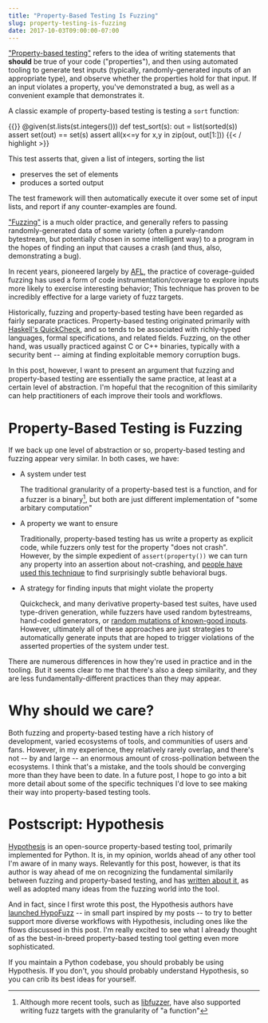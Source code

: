 ```yaml
---
title: "Property-Based Testing Is Fuzzing"
slug: property-testing-is-fuzzing
date: 2017-10-03T09:00:00-07:00
---
```


["Property-based testing"][proptesting] refers to the idea of writing
statements that **should** be true of your code ("properties"), and
then using automated tooling to generate test inputs (typically,
randomly-generated inputs of an appropriate type), and observe whether
the properties hold for that input. If an input violates a property,
you've demonstrated a bug, as well as a convenient example that
demonstrates it.

A classic example of property-based testing is testing a `sort`
function:

{{<highlight python>}}
@given(st.lists(st.integers()))
def test_sort(s):
  out = list(sorted(s))
  assert set(out) == set(s)
  assert all(x<=y for x,y in zip(out, out[1:]))
{{< / highlight >}}

This test asserts that, given a list of integers, sorting the list
- preserves the set of elements
- produces a sorted output

The test framework will then automatically execute it over some set of
input lists, and report if any counter-examples are found.


["Fuzzing"][fuzzing] is a much older practice, and generally refers to
passing randomly-generated data of some variety (often a purely-random
bytestream, but potentially chosen in some intelligent way) to a
program in the hopes of finding an input that causes a crash (and
thus, also, demonstrating a bug).

In recent years, pioneered largely by [AFL][afl], the practice of
coverage-guided fuzzing has used a form of code
instrumentation/coverage to explore inputs more likely to exercise
interesting behavior; This technique has proven to be incredibly
effective for a large variety of fuzz targets.

Historically, fuzzing and property-based testing have been regarded as
fairly separate practices. Property-based testing originated primarily
with [Haskell's QuickCheck][quickcheck], and so tends to be associated
with richly-typed languages, formal specifications, and related
fields. Fuzzing, on the other hand, was usually practiced against C or
C++ binaries, typically with a security bent -- aiming at finding
exploitable memory corruption bugs.

In this post, however, I want to present an argument that fuzzing and
property-based testing are essentially the same practice, at least at
a certain level of abstraction. I'm hopeful that the recognition of
this similarity can help practitioners of each improve their tools and
workflows.

# Property-Based Testing is Fuzzing

If we back up one level of abstraction or so, property-based testing
and fuzzing appear very similar. In both cases, we have:

- A system under test

  The traditional granularity of a property-based test is a function,
  and for a fuzzer is a binary[^libfuzzer], but both are just different
  implementation of "some arbitary computation"

- A property we want to ensure

  Traditionally, property-based testing has us write a property as
  explicit code, while fuzzers only test for the property "does not
  crash". However, by the simple expedient of `assert(property())` we
  can turn any property into an assertion about not-crashing, and
  [people have used this technique][fuzz-bn] to find surprisingly
  subtle behavioral bugs.

- A strategy for finding inputs that might violate the property

  Quickcheck, and many derivative property-based test suites, have
  used type-driven generation, while fuzzers have used random
  bytestreams, hand-coded generators, or
  [random mutations of known-good inputs][5linefuzzer]. However,
  ultimately all of these approaches are just strategies to
  automatically generate inputs that are hoped to trigger violations
  of the asserted properties of the system under test.

There are numerous differences in how they're used in practice and in
the tooling. But it seems clear to me that there's also a deep
similarity, and they are less fundamentally-different practices than
they may appear.

# Why should we care?

Both fuzzing and property-based testing have a rich history of
development, varied ecosystems of tools, and communities of users and
fans. However, in my experience, they relatively rarely overlap, and
there's not -- by and large -- an enormous amount of cross-pollination
between the ecosystems. I think that's a mistake, and the tools should
be converging more than they have been to date. In a future post, I
hope to go into a bit more detail about some of the specific
techniques I'd love to see making their way into property-based
testing tools.

# Postscript: Hypothesis

[Hypothesis][hypothesis] is an open-source property-based testing
tool, primarily implemented for Python. It is, in my opinion, worlds
ahead of any other tool I'm aware of in many ways. Relevantly for this
post, however, is that its author is way ahead of me on recognizing
the fundamental similarily between fuzzing and property-based testing,
and has
[written about it](http://hypothesis.works/articles/what-is-property-based-testing/),
as well as adopted many ideas from the fuzzing world into the tool.

And in fact, since I first wrote this post, the Hypothesis authors have [launched HypoFuzz](https://hypofuzz.com/) -- in small part inspired by my posts -- to try to better support more diverse workflows with Hypothesis, including ones like the flows discussed in this post. I'm really excited to see what I already thought of as the best-in-breed property-based testing tool getting even more sophisticated.


If you maintain a Python codebase, you should probably be using Hypothesis. If you don't, you should probably understand Hypothesis, so you can crib its best ideas for yourself.


[proptesting]: http://blog.jessitron.com/2013/04/property-based-testing-what-is-it.html
[fuzzing]: https://en.wikipedia.org/wiki/Fuzzing
[quickcheck]: http://www.cse.chalmers.se/~rjmh/QuickCheck/manual.html
[5linefuzzer]: http://flatlinesecurity.com/posts/charlie-miller-five-line-fuzzer/
[fuzz-bn]: https://blog.fuzzing-project.org/31-Fuzzing-Math-miscalculations-in-OpenSSLs-BN_mod_exp-CVE-2015-3193.html
[hypothesis]: http://hypothesis.works
[afl]: http://lcamtuf.coredump.cx/afl/

[^libfuzzer]: Although more recent tools, such as [libfuzzer](https://llvm.org/docs/LibFuzzer.html), have also supported writing fuzz targets with the granularity of "a function"
